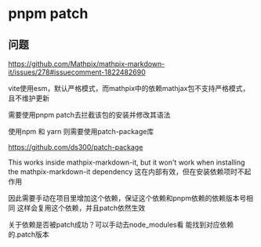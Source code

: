 # pnpm patch

## 问题

https://github.com/Mathpix/mathpix-markdown-it/issues/278#issuecomment-1822482690

vite使用esm，默认严格模式，而mathpix中的依赖mathjax包不支持严格模式，且不维护更新

需要使用pnpm patch去拦截该包的安装并修改其语法

使用npm 和 yarn 则需要使用patch-package库

https://github.com/ds300/patch-package

This works inside mathpix-markdown-it, but it won't work when installing the mathpix-markdown-it dependency
这在内部有效，但在安装依赖项时不起作用

因此需要手动在项目里增加这个依赖，保证这个依赖和pnpm依赖的依赖版本号相同
这样会复用这个依赖，并且patch依然生效

关于依赖是否被patch成功？可以手动去node_modules看
能找到对应依赖的.patch版本
